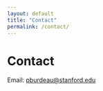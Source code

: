 ```yaml
---
layout: default
title: "Contact"
permalink: /contact/
---
```


<h1>Contact</h1>
<p>Email: <a href="mailto:pburdeau@stanford.edu">pburdeau@stanford.edu</a></p>